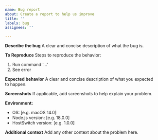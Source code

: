 ```yaml
---
name: Bug report
about: Create a report to help us improve
title: ''
labels: bug
assignees: ''

---
```


**Describe the bug**
A clear and concise description of what the bug is.

**To Reproduce**
Steps to reproduce the behavior:
1. Run command '...'
2. See error

**Expected behavior**
A clear and concise description of what you expected to happen.

**Screenshots**
If applicable, add screenshots to help explain your problem.

**Environment:**
 - OS: [e.g. macOS 14.0]
 - Node.js version: [e.g. 18.0.0]
 - HostSwitch version: [e.g. 1.0.0]

**Additional context**
Add any other context about the problem here.